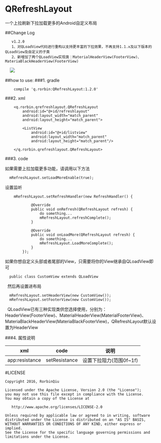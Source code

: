 # QRefreshLayout
一个上拉刷新下拉加载更多的Android自定义布局

##Change Log
 ```
    v1.2.0
    1、对QLoadView代码进行重构以支持更丰富的下拉效果，不再支持1.1.x及以下版本的QLoadView及自定义的子类
    2、新增加了两个QLoadView实现类：MaterialHeaderView(FooterView)、MateriaBlackHeaderView(FooterView)
```
    
![](https://github.com/qstumn/QRefreshLayout/blob/master/demo.gif?raw=true)

##how to use:
###1. gradle
```
    compile 'q.rorbin:QRefreshLayout:1.2.0'  
```
###2. xml
```
    <q.rorbin.qrefreshlayout.QRefreshLayout
        android:id="@+id/refreshlayout"
        android:layout_width="match_parent"
        android:layout_height="match_parent">
        
        <ListView 
            android:id="@+id/listview"
            android:layout_width="match_parent"
            android:layout_height="match_parent"/>
            
    </q.rorbin.qrefreshlayout.QRefreshLayout>
```

###3. code
  
   如果需要上拉加载更多功能，请调用以下方法
```
  mRefreshLayout.setLoadMoreEnable(true);
```

   设置监听 
```
    mRefreshLayout.setRefreshHandler(new RefreshHandler() {
    
            @Override
            public void onRefresh(QRefreshLayout refresh) {
                do something...
                mRefreshLayout.refreshComplete();
            }
            
            @Override
            public void onLoadMore(QRefreshLayout refresh) {
                do something...
                mRefreshLayout.LoadMoreComplete();
            }
        });
```
  如果你想自定义头部或者尾部的View，只需要将你的View继承自QLoadView即可
  
```
  public class CustomView extends QLoadView
```
  
   然后再设置进布局
  
```
  mRefreshLayout.setHeaderView(new CustomView());
  mRefreshLayout.setFooterView(new CustomView());
```
  
   QLoadView已有三种实现类供您选择使用，分别为：HeaderView(FooterView)、MaterialHeaderView(MaterialFooterView)、MateriaBlackHeaderView(MateriaBlackFooterView)，QRefreshLayout默认设置为HeaderView
 
###4. 属性说明
 
 xml | code | 说明
 --- | --- | ---
 app:resistance | setResistance | 设置下拉阻力(范围0f~1f)
 
 
#LICENSE
```
Copyright 2016, RorbinQiu

Licensed under the Apache License, Version 2.0 (the "License");
you may not use this file except in compliance with the License.
You may obtain a copy of the License at

   http://www.apache.org/licenses/LICENSE-2.0

Unless required by applicable law or agreed to in writing, software
distributed under the License is distributed on an "AS IS" BASIS,
WITHOUT WARRANTIES OR CONDITIONS OF ANY KIND, either express or implied.
See the License for the specific language governing permissions and
limitations under the License.
```
